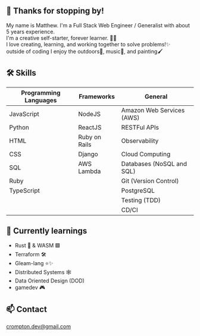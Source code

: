 ## 👋 Thanks for stopping by!
My name is Matthew. I'm a Full Stack Web Engineer / Generalist with about 5 years experience.<br>
I'm a creative self-starter, forever learner. 🧑‍🎓 <br>I love creating, learning, and working together to solve problems!✨
<br>outside of coding I enjoy the outdoors🌳, music🎹, and painting🖌️

## 🛠️ Skills
| Programming Languages | Frameworks    | General                   |
| --------------------- | ------------- | ------------------------- |
| JavaScript            | NodeJS        | Amazon Web Services (AWS) |
| Python                | ReactJS       | RESTFul APIs              |
| HTML                  | Ruby on Rails | Observability             |
| CSS                   | Django        | Cloud Computing           |
| SQL                   | AWS Lambda    | Databases (NoSQL and SQL) |
| Ruby                  |               | Git (Version Control)     |
| TypeScript            |               | PostgreSQL                |
|                       |               | Testing (TDD)             |
|                       |               | CD/CI                     |
  
## 🌱 Currently learnings
  - Rust 🦀 & WASM 🟪 
  - Terraform 🛠️
  - Gleam-lang ⭐✨
  - Distributed Systems 🕸️
  - Data Oriented Design (DOD)
  - gamedev 🎮
## 📫 Contact
<a href="crompton.dev@gmail.com">crompton.dev@gmail.com</a>
